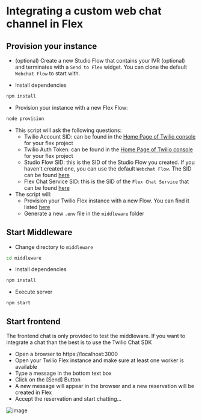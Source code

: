 # Integrating a custom web chat channel in Flex 

## Provision your instance
* (optional) Create a new Studio Flow that contains your IVR (optional) and terminates with a `Send to Flex` widget. You can clone the default  `Webchat Flow` to start with. 

* Install dependencies
```sh
npm install
```
* Provision your instance with a new Flex Flow:
```sh
node provision
```
* This script will ask the following questions: 
  * Twilio Account SID: can be found in the [Home Page of Twilio console](https://www.twilio.com/console) for your flex project
  * Twilio Auth Token: can be found in the [Home Page of Twilio console](https://www.twilio.com/console) for your flex project
  * Studio Flow SID: this is the SID of the Studio Flow you created. If you haven't created one, you can use the default `Webchat Flow`. The SID can be found [here](https://www.twilio.com/console/studio/dashboard)
  *  Flex Chat Service SID: this is the SID of the `Flex Chat Service` that can be found [here](https://www.twilio.com/console/chat/dashboard)
* The script will:
  * Provision your Twilio Flex instance with a new Flow. You can find it listed [here](https://www.twilio.com/console/flex/messaging) 
  * Generate a new `.env` file in the `middleware` folder

## Start Middleware 
* Change directory to `middleware`
```sh
cd middleware
```
* Install dependencies
```sh
npm install
```
* Execute server
```
npm start
```

## Start frontend

The frontend chat is only provided to test the middleware. If you want to integrate a chat than the best is to use the Twilio Chat SDK

* Open a browser to https://localhost:3000
* Open your Twilio Flex instance and make sure at least one worker is available
* Type a message in the bottom text box
* Click on the [Send] Button
* A new message will appear in the browser and a new reservation will be created in Flex
* Accept the reservation and start chatting... 

![image](https://user-images.githubusercontent.com/54728384/70626271-08c4d200-1c1c-11ea-838c-654ec959e949.png)
